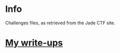 # Info

Challenges files, as retrieved from the Jade CTF site.

# [My write-ups](https://gerrardtai.com/categories/coding.html)